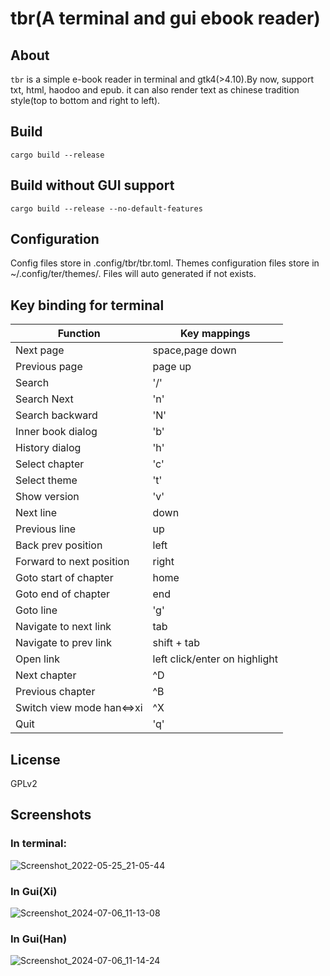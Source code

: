 # tbr(A terminal and gui ebook reader)

## About

`tbr` is a simple e-book reader in terminal and gtk4(>4.10).By now, support txt, html, haodoo and epub.
it can also render text as chinese tradition style(top to bottom and right to left).

## Build

    cargo build --release

## Build without GUI support

    cargo build --release --no-default-features

## Configuration

Config files store in .config/tbr/tbr.toml. Themes configuration files store in ~/.config/ter/themes/. Files will auto
generated if not exists.

## Key binding for terminal

| Function                  | Key mappings                  |
|---------------------------|-------------------------------|
| Next page                 | space,page down               |
| Previous page             | page up                       |
| Search                    | '/'                           |
| Search Next               | 'n'                           |
| Search backward           | 'N'                           |
| Inner book dialog         | 'b'                           |
| History dialog            | 'h'                           |
| Select chapter            | 'c'                           |
| Select theme              | 't'                           |
| Show version              | 'v'                           |
| Next line                 | down                          |
| Previous line             | up                            |
| Back prev position        | left                          |
| Forward to next position  | right                         |
| Goto start of chapter     | home                          |
| Goto end of chapter       | end                           |
| Goto line                 | 'g'                           |
| Navigate to next link     | tab                           |
| Navigate to prev link     | shift + tab                   |
| Open link                 | left click/enter on highlight |
| Next chapter              | ^D                            |
| Previous chapter          | ^B                            |
| Switch view mode han<=>xi | ^X                            |
| Quit                      | 'q'                           |

## License

GPLv2

## Screenshots

### In terminal:
![Screenshot_2022-05-25_21-05-44](https://user-images.githubusercontent.com/10681694/170268007-6959b9d4-34d8-49fa-9af4-a4e904f6223a.png)

### In Gui(Xi)
![Screenshot_2024-07-06_11-13-08](https://github.com/zangloo/tbr/assets/10681694/04727e86-f7fe-446e-b727-bdaaf789d373)

### In Gui(Han)
![Screenshot_2024-07-06_11-14-24](https://github.com/zangloo/tbr/assets/10681694/ddd26bdd-aec1-445f-b0a6-c2b2ac948604)
